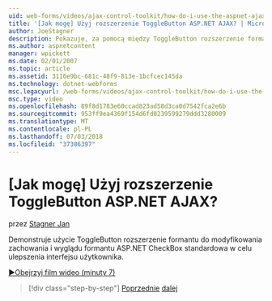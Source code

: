 ```yaml
---
uid: web-forms/videos/ajax-control-toolkit/how-do-i-use-the-aspnet-ajax-togglebutton-extender
title: '[Jak mogę] Użyj rozszerzenie ToggleButton ASP.NET AJAX? | Microsoft Docs'
author: JoeStagner
description: Pokazuje, za pomocą między ToggleButton rozszerzenie formantu do modyfikowania zachowania i wyglądu zwiększenia użytkownik standardowy formant ASP.NET CheckBox...
ms.author: aspnetcontent
manager: wpickett
ms.date: 02/01/2007
ms.topic: article
ms.assetid: 3116e9bc-681c-48f9-813e-1bcfcec145da
ms.technology: dotnet-webforms
msc.legacyurl: /web-forms/videos/ajax-control-toolkit/how-do-i-use-the-aspnet-ajax-togglebutton-extender
msc.type: video
ms.openlocfilehash: 89f8d1783e60ccad823ad58d3ca0d7542fca2e6b
ms.sourcegitcommit: 953ff9ea4369f154d6fd0239599279ddd3280009
ms.translationtype: MT
ms.contentlocale: pl-PL
ms.lasthandoff: 07/03/2018
ms.locfileid: "37386397"
---
```

<a name="how-do-i-use-the-aspnet-ajax-togglebutton-extender"></a>[Jak mogę] Użyj rozszerzenie ToggleButton ASP.NET AJAX?
====================
przez [Stagner Jan](https://github.com/JoeStagner)

Demonstruje użycie ToggleButton rozszerzenie formantu do modyfikowania zachowania i wyglądu formantu ASP.NET CheckBox standardowa w celu ulepszenia interfejsu użytkownika.

[&#9654;Obejrzyj film wideo (minuty 7)](https://channel9.msdn.com/Blogs/ASP-NET-Site-Videos/how-do-i-use-the-aspnet-ajax-togglebutton-extender)

> [!div class="step-by-step"]
> [Poprzednie](how-do-i-use-the-aspnet-ajax-hovermenu-extender.md)
> [dalej](how-do-i-use-the-aspnet-ajax-dropshadow-extender.md)
